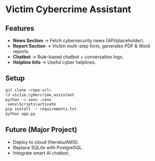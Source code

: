 # Victim Cybercrime Assistant

## Features
- **News Section** → Fetch cybersecurity news (API/placeholder).
- **Report Section** → Victim multi-step form, generates PDF & Word reports.
- **Chatbot** → Rule-based chatbot + conversation logs.
- **Helpline Info** → Useful cyber helplines.

## Setup
```bash
git clone <repo-url>
cd victim_cybercrime_assistant
python -m venv .venv
.venv\Scripts\activate
pip install -r requirements.txt
python app.py
```

## Future (Major Project)
- Deploy to cloud (Heroku/AWS).
- Replace SQLite with PostgreSQL.
- Integrate smart AI chatbot.
